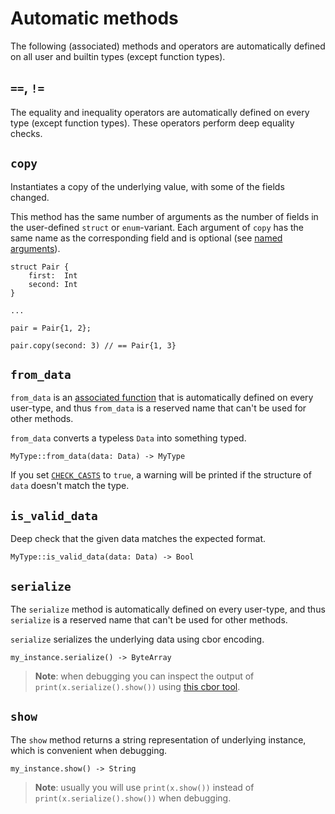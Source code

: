 # Automatic methods

The following (associated) methods and operators are automatically defined on all user and builtin types (except function types).

## `==`, `!=`

The equality and inequality operators are automatically defined on every type (except function types). These operators perform deep equality checks.

## `copy`

Instantiates a copy of the underlying value, with some of the fields changed.

This method has the same number of arguments as the number of fields in the user-defined `struct` or `enum`-variant. Each argument of `copy` has the same name as the corresponding field and is optional (see [named arguments](../../functions/named_arguments.md)).

```helios
struct Pair {
    first:  Int
    second: Int
}

...

pair = Pair{1, 2};

pair.copy(second: 3) // == Pair{1, 3}
```

## `from_data`

`from_data` is an [associated function](./associated-functions-and-constants.md) that is automatically defined on every user-type, and thus `from_data` is a reserved name that can't be used for other methods.

`from_data` converts a typeless `Data` into something typed.

```helios
MyType::from_data(data: Data) -> MyType
```

If you set [`CHECK_CASTS`](../../../api/reference/namespaces/config.md#check_casts) to `true`, a warning will be printed if the structure of `data` doesn't match the type.

## `is_valid_data`

Deep check that the given data matches the expected format.

```helios
MyType::is_valid_data(data: Data) -> Bool
```

## `serialize`

The `serialize` method is automatically defined on every user-type, and thus `serialize` is a reserved name that can't be used for other methods.

`serialize` serializes the underlying data using cbor encoding.

```helios
my_instance.serialize() -> ByteArray
```

> **Note**: when debugging you can inspect the output of `print(x.serialize().show())` using [this cbor tool](https://cbor.nemo157.com).

## `show`

The `show` method returns a string representation of underlying instance, which is convenient when debugging.

```helios
my_instance.show() -> String
```

> **Note**: usually you will use `print(x.show())` instead of `print(x.serialize().show())` when debugging.